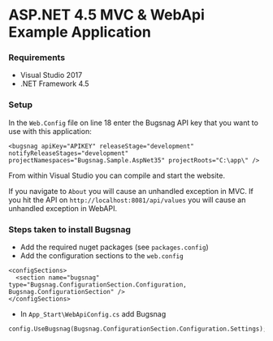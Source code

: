 ASP.NET 4.5 MVC & WebApi Example Application
====

### Requirements

- Visual Studio 2017
- .NET Framework 4.5

### Setup

In the `Web.Config` file on line 18 enter the Bugsnag API key that you want to
use with this application:

`<bugsnag apiKey="APIKEY" releaseStage="development" notifyReleaseStages="development" projectNamespaces="Bugsnag.Sample.AspNet35" projectRoots="C:\app\" />`

From within Visual Studio you can compile and start the website.

If you navigate to `About` you will cause an unhandled
exception in MVC. If you hit the API on `http://localhost:8081/api/values` you
will cause an unhandled exception in WebAPI.

### Steps taken to install Bugsnag

- Add the required nuget packages (see `packages.config`)
- Add the configuration sections to the `web.config`

```
<configSections>
  <section name="bugsnag" type="Bugsnag.ConfigurationSection.Configuration, Bugsnag.ConfigurationSection" />
</configSections>
```

- In `App_Start\WebApiConfig.cs` add Bugsnag

```
config.UseBugsnag(Bugsnag.ConfigurationSection.Configuration.Settings);
```
